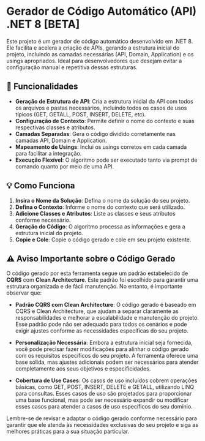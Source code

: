 # Gerador de Código Automático (API) .NET 8 **[BETA]**

Este projeto é um gerador de código automático desenvolvido em .NET 8. Ele facilita e acelera a criação de APIs, gerando a estrutura inicial do projeto, incluindo as camadas necessárias (API, Domain, Application) e os usings apropriados. Ideal para desenvolvedores que desejam evitar a configuração manual e repetitiva dessas estruturas.

## 🚀 Funcionalidades

- **Geração de Estrutura de API**: Cria a estrutura inicial da API com todos os arquivos e pastas necessários, incluindo todos os casos de usos típicos (GET, GETALL, POST, INSERT, DELETE, etc).
- **Configuração de Contexto**: Permite definir o nome do contexto e suas respectivas classes e atributos.
- **Camadas Separadas**: Gera o código dividido corretamente nas camadas API, Domain e Application.
- **Mapeamento de Usings**: Inclui os usings corretos em cada camada para facilitar a integração.
- **Execução Flexível**: O algoritmo pode ser executado tanto via prompt de comando quanto por meio de uma API.

## 💡 Como Funciona

1. **Insira o Nome da Solução**: Defina o nome da solução do seu projeto.
2. **Defina o Contexto**: Informe o nome do contexto que será utilizado.
3. **Adicione Classes e Atributos**: Liste as classes e seus atributos conforme necessário.
4. **Geração do Código**: O algoritmo processa as informações e gera a estrutura inicial do projeto.
5. **Copie e Cole**: Copie o código gerado e cole em seu projeto existente.

## ⚠️ Aviso Importante sobre o Código Gerado

O código gerado por esta ferramenta segue um padrão estabelecido de **CQRS** com **Clean Architecture**. Este padrão foi escolhido para garantir uma estrutura organizada e de fácil manutenção. No entanto, é importante observar que:

- **Padrão CQRS com Clean Architecture**: O código gerado é baseado em CQRS e Clean Architecture, que ajudam a separar claramente as responsabilidades e melhorar a escalabilidade e manutenção do projeto. Esse padrão pode não ser adequado para todos os cenários e pode exigir ajustes conforme as necessidades específicas do seu projeto.

- **Personalização Necessária**: Embora a estrutura inicial seja fornecida, você pode precisar fazer modificações para alinhar o código gerado com os requisitos específicos do seu projeto. A ferramenta oferece uma base sólida, mas ajustes adicionais podem ser necessários para atender completamente aos seus objetivos e especificidades.

- **Cobertura de Use Cases**: Os casos de uso incluídos cobrem operações básicas, como GET, POST, INSERT, DELETE e GETALL, utilizando LINQ para consultas. Esses casos de uso são projetados para proporcionar uma base funcional, mas pode ser necessário expandir ou modificar esses casos para atender a casos de uso específicos do seu domínio.

Lembre-se de revisar e adaptar o código gerado conforme necessário para garantir que ele atenda às necessidades exclusivas do seu projeto e siga as melhores práticas para a sua situação particular.
